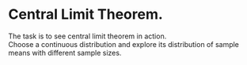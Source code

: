 # Central Limit Theorem.
The task is to see central limit theorem in action.  
Choose a continuous distribution and explore its distribution of sample means with different sample sizes. 
